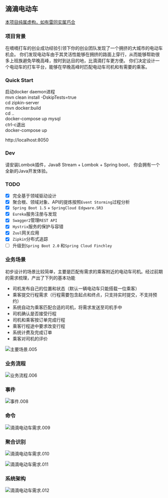 滴滴电动车
----
<u>本项目纯属虚构，如有雷同实属巧合</u>

### 项目背景

在嘀嘀打车的创业成功经验引领下你的创业团队发现了一个拥挤的大城市的电动车机会。
你们发现电动车由于其灵活性能够在拥挤的路面上穿行，从而能够帮助很多上班族避免早晚高峰，按时到达目的地，比滴滴打车更方便。
你们决定设计一个电动车的打车平台，能够在早晚高峰时匹配电动车司机和有需要的乘客。

### Quick Start
启动docker daemon进程  
mvn clean install -DskipTests=true    
cd zipkin-server  
mvn docker:build  
cd ..  
docker-compose up mysql  
ctrl-c退出  
docker-compose up  

http://localhost:8050    

### Dev
请安装Lombok插件，Java8 Stream + Lombok + Spring boot， 你会拥有一个全新的Java开发体验。

### TODO
* [x] 完全基于领域驱动设计
* [x] 聚合根、领域对象、API的提炼按照`Event Storming`过程分析  
* [x] `Spring Boot 1.5` + `SpringCloud Edgware.SR3`  
* [x] `Eureka`服务注册与发现  
* [x] `Swagger2`管理`REST API`  
* [x] `Hystrix`服务的保护与容错  
* [x] `Zuul`网关应用  
* [x] `Zipkin`分布式追踪    
* [ ] 升级到`Spring Boot 2.0` 和`Spring Cloud Finchley`

### 业务场景

初步设计的场景比较简单，主要是匹配有需求的乘客附近的电动车司机。经过前期的需求梳理，产出了下列的基本功能

- 司机发布自己的位置和状态（默认一辆电动车只能搭载一位乘客）
- 乘客提交行程需求（行程需要包含起点和终点，只支持实时提交，不支持预约）
- 系统自动为乘客匹配合适的司机，将需求发送至司机手中
- 司机确认是否接受行程
- 司机和乘客按订单完成行程
- 乘客行程途中要求改变行程
- 系统计费及完成订单
- 乘客对司机的评价



![主要场景.005](http://os8wjvykw.bkt.clouddn.com/2017-12-06-014433.jpg)


### 业务流程

![业务流程.006](http://os8wjvykw.bkt.clouddn.com/2017-12-06-014431.jpg)

### 事件

![事件.008](http://os8wjvykw.bkt.clouddn.com/2017-12-06-014427.jpg)



### 命令

![滴滴电动车需求.009](http://os8wjvykw.bkt.clouddn.com/2017-12-06-014429.jpg)



### 聚合识别

![滴滴电动车需求.010](http://os8wjvykw.bkt.clouddn.com/2017-12-06-014428.jpg)



![滴滴电动车需求.011](http://os8wjvykw.bkt.clouddn.com/2017-12-06-014430.jpg)



### 系统架构



![滴滴电动车需求.012](http://os8wjvykw.bkt.clouddn.com/2017-12-06-014432.jpg)






